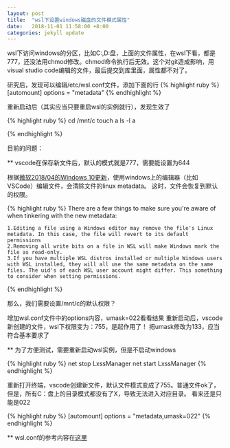 ```yaml
---
layout: post
title:  "wsl下设置windows磁盘的文件模式属性"
date:   2018-11-01 11:58:00 +8:00
categories: jekyll update
---
```

wsl下访问windows的分区，比如C:,D:盘，上面的文件属性，在wsl下看，都是777，还没法用chmod修改。chmod命令执行后无效。这个对git造成影响，用visual studio code编辑的文件，最后提交到库里面，属性都不对了。

研究后，发现可以编辑/etc/wsl.conf文件，添加下面的行
{% highlight ruby %}
[automount]
options = "metadata"
{% endhighlight %}

重新启动后（其实应当只要重启wsl的实例就行），发现生效了

{% highlight ruby %}
cd /mnt/c
touch a
ls -l a

{% endhighlight %}

目前的问题：

** vscode在保存新文件后，默认的模式就是777，需要能设置为644

根据[微软2018/04的Windows 10更新][chmod-chown-wsl-improvements]，使用windows上的编辑器（比如VSCode）编辑文件，会清除文件的linux metadata。
这时，文件会恢复到默认的权限。

{% highlight ruby %}
There are a few things to make sure you're aware of when tinkering with the new metadata:

    1.Editing a file using a Windows editor may remove the file's Linux metadata. In this case, the file will revert to its default permissions
    2.Removing all write bits on a file in WSL will make Windows mark the file as read-only.
    3.If you have multiple WSL distros installed or multiple Windows users with WSL installed, they will all use the same metadata on the same files. The uid's of each WSL user account might differ. This something to consider when setting permissions.
{% endhighlight %}


那么，我们需要设置/mnt/c的默认权限？

增加wsl.conf文件中的options内容，umask=022看看结果
重新启动后，vscode新创建的文件，wsl下权限变为：755，是起作用了！
把umask修改为133，应当符合基本要求了

** 为了方便测试，需要重新启动wsl实例，但是不启动windows

{% highlight ruby %}
net stop LxssManager
net start LxssManager
{% endhighlight %}

重新打开终端，vscode创建新文件，默认文件模式变成了755。普通文件ok了，但是，所有C：盘上的目录模式都没有了X，导致无法进入对应目录。
看来还是只能是022

{% highlight ruby %}
[automount]
options = "metadata,umask=022"
{% endhighlight %}

** wsl.conf的参考内容在[这里][automatically-config-wsl]

[chmod-chown-wsl-improvements]: https://blogs.msdn.microsoft.com/commandline/2018/01/12/chmod-chown-wsl-improvements/
[automatically-config-wsl]: https://blogs.msdn.microsoft.com/commandline/2018/02/07/automatically-configuring-wsl/